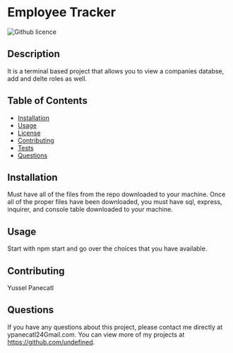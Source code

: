 # Employee Tracker
  ![Github licence](http://img.shields.io/badge/icense-MIT-blue.svg)

  ## Description 
  It is a terminal based project that allows you to view a companies databse, add and delte roles as well.

  ## Table of Contents
  * [Installation](#installation)
  * [Usage](#usage)
  * [License](#license)
  * [Contributing](#contributing)
  * [Tests](#tests)
  * [Questions](#questions)
  
  ## Installation
  Must have all of the files from the repo downloaded to your machine. Once all of the proper files have been downloaded, you must have sql, express, inquirer, and console table downloaded to your machine.

  ## Usage 
  Start with npm start and go over the choices that you have available.

  ## Contributing
  Yussel Panecatl
  ## Questions
  If you have any questions about this project, please contact me directly at ypanecatl24Gmail.com. You can view more of my projects at https://github.com/undefined. 
